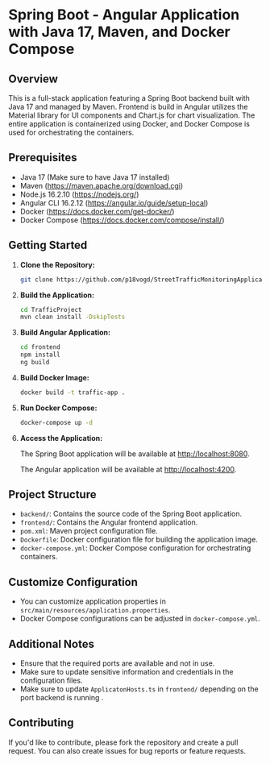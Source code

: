 # Spring Boot - Angular Application with Java 17, Maven, and Docker Compose

## Overview
This is a full-stack application featuring a Spring Boot backend built with Java 17 and managed by Maven. Frontend is build in Angular utilizes the Material library for UI components and Chart.js for chart visualization. The entire application is containerized using Docker, and Docker Compose is used for orchestrating the containers.
## Prerequisites

- Java 17 (Make sure to have Java 17 installed)
- Maven (https://maven.apache.org/download.cgi)
- Node.js 16.2.10 (https://nodejs.org/)
- Angular CLI 16.2.12 (https://angular.io/guide/setup-local)
- Docker (https://docs.docker.com/get-docker/)
- Docker Compose (https://docs.docker.com/compose/install/)

## Getting Started

1. **Clone the Repository:**

    ```bash
    git clone https://github.com/p18vogd/StreetTrafficMonitoringApplication.git
    ```

2. **Build the Application:**

    ```bash
    cd TrafficProject
    mvn clean install -DskipTests
    ```

3. **Build Angular Application:**

    ```bash
    cd frontend
    npm install
    ng build
    ```

4. **Build Docker Image:**

    ```bash
    docker build -t traffic-app .
    ```

5. **Run Docker Compose:**

    ```bash
    docker-compose up -d
    ```

6. **Access the Application:**

   The Spring Boot application will be available at [http://localhost:8080](http://localhost:8080).

   The Angular application will be available at [http://localhost:4200](http://localhost:4200).

## Project Structure

- `backend/`: Contains the source code of the Spring Boot application.
- `frontend/`: Contains the Angular frontend application.
- `pom.xml`: Maven project configuration file.
- `Dockerfile`: Docker configuration file for building the application image.
- `docker-compose.yml`: Docker Compose configuration for orchestrating containers.

## Customize Configuration

- You can customize application properties in `src/main/resources/application.properties`.
- Docker Compose configurations can be adjusted in `docker-compose.yml`.

## Additional Notes

- Ensure that the required ports are available and not in use.
- Make sure to update sensitive information and credentials in the configuration files.
- Make sure to update `ApplicatonHosts.ts` in `frontend/` depending on the port backend is running .

## Contributing

If you'd like to contribute, please fork the repository and create a pull request. You can also create issues for bug reports or feature requests.
